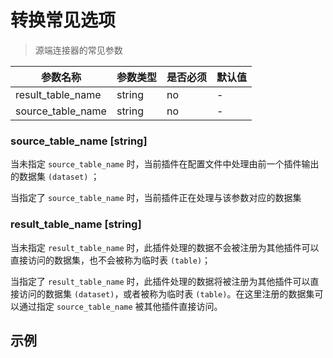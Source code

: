# 转换常见选项

> 源端连接器的常见参数

|       参数名称        |  参数类型  | 是否必须 | 默认值 |
|-------------------|--------|------|-----|
| result_table_name | string | no   | -   |
| source_table_name | string | no   | -   |

### source_table_name [string]

当未指定 `source_table_name` 时，当前插件在配置文件中处理由前一个插件输出的数据集 `(dataset)` ；

当指定了 `source_table_name` 时，当前插件正在处理与该参数对应的数据集

### result_table_name [string]

当未指定 `result_table_name` 时，此插件处理的数据不会被注册为其他插件可以直接访问的数据集，也不会被称为临时表 `(table)`；

当指定了 `result_table_name` 时，此插件处理的数据将被注册为其他插件可以直接访问的数据集 `(dataset)`，或者被称为临时表 `(table)`。在这里注册的数据集可以通过指定 `source_table_name` 被其他插件直接访问。

## 示例

